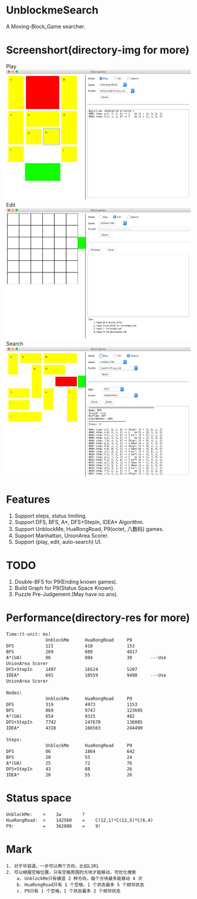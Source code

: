 # UnblockmeSearch
A Moving-Block_Game searcher.

# Screenshort(directory-img for more)
Play
![alt text](img/play.1.png)
Edit
![alt text](img/edit.1.png)
Search
![alt text](img/search.1.png)

# Features
1. Support steps, status limiting.
2. Support DFS, BFS, A*, DFS+StepIn, IDEA* Algorithm.
3. Support UnblockMe, HuaRongRoad, P9(octet, 八数码) games.
4. Support Manhattan, UnionArea Scorer. 
5. Support (play, edit, auto-search) UI.
    
# TODO
1. Double-BFS for P9(Ending known games).
2. Build Graph for P9(Status Space Known).
3. Puzzle Pre-Judgement.(May have no ans).
    
# Performance(directory-res for more)
    Time:(t-unit: ms)
                   UnblockMe      HuaRongRoad     P9
    DFS            121            418             153
    BFS            269            889             4817
    A*(UA)         86             804             30       ---Use UnionArea Scorer
    DFS+StepIn     1497           16524           5207
    IDEA*          691            10559           9498     ---Use UnionArea Scorer

    Nodes:
                   UnblockMe      HuaRongRoad     P9
    DFS            319            4973            1153
    BFS            869            9747            123695
    A*(UA)         654            9315            482       
    DFS+StepIn     7742           247670          136085
    IDEA*          4318           166563          244490

    Steps:
                   UnblockMe      HuaRongRoad     P9
    DFS            86             1864            642
    BFS            20             55              24
    A*(UA)         25             72              76       
    DFS+StepIn     43             88              26
    IDEA*          20             55              26

# Status space
    UnblockMe:    <    1w        ?
    HuaRongRoad:  <    142560    =    C(12,1)*C(12,5)*C(6,4)
    P9:           =    362880    =    9!
    
# Mark
```
1. 对于华容道，一步可以两个方向，比如L1R1
2. 可以根据空格位置，只有空格周围的方块才能移动，可优化搜索
    a. UnblockMe只有横竖 2 种方向，每个方块最多能移动 4 次
    b. HuaRongRoad只有 1 个空格，1 个状态最多 5 个相邻状态
    c. P9只有 1 个空格，1 个状态最多 2 个相邻状态
```
